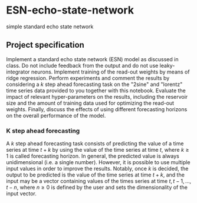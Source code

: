 # ESN-echo-state-network
simple standard echo state network
## Project specification

Implement a standard echo state network (ESN) model as discussed in class. Do not include feedback from the output and do not use leaky-integrator neurons. Implement training of the read-out weights by means of ridge regression. Perform experiments and comment the results by considering a _k_ step ahead forecasting task on the "2sine" and "lorentz" time series data provided to you together with this notebook. Evaluate the impact of relevant hyper-parameters on the results, including the reservoir size and the amount of training data used for optimizing the read-out weights. Finally, discuss the effects of using different forecasting horizons on the overall performance of the model.

### K step ahead forecasting
A _k_ step ahead forecasting task consists of predicting the value of a time series at time $t+k$ by using the value of the time series at time $t$, where $k\geq1$ is called forecasting horizon.
In general, the predicted value is always unidimensional (i.e. a single number). However, it is possible to use multiple input values in order to improve the results. Notably, once _k_ is decided, the output to be predicted is the value of the time series at time $t+k$, and the input may be a vector containing values of the times series at time $t, t-1, \dots, t-n$, where $n\geq0$ is defined by the user and sets the dimensionality of the input vector.
